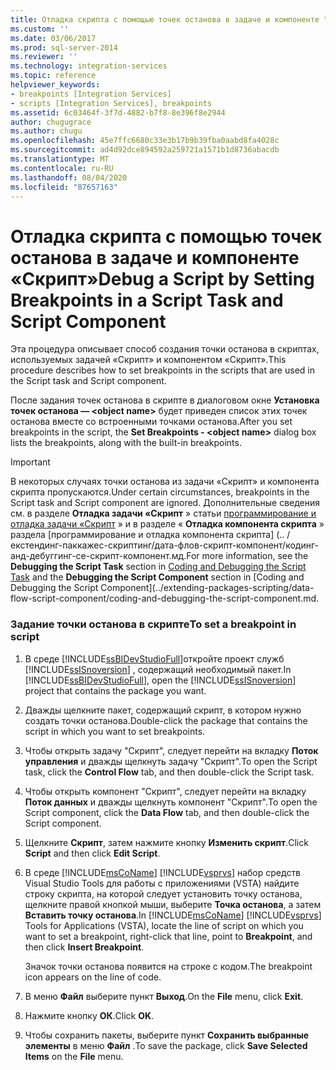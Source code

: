 ```yaml
---
title: Отладка скрипта с помощью точек останова в задаче и компоненте "Скрипт" | Документы Майкрософт
ms.custom: ''
ms.date: 03/06/2017
ms.prod: sql-server-2014
ms.reviewer: ''
ms.technology: integration-services
ms.topic: reference
helpviewer_keywords:
- breakpoints [Integration Services]
- scripts [Integration Services], breakpoints
ms.assetid: 6c03464f-3f7d-4882-b7f8-8e396f8e2944
author: chugugrace
ms.author: chugu
ms.openlocfilehash: 45e7ffc6680c33e3b17b9b39fba0aabd8fa4028c
ms.sourcegitcommit: ad4d92dce894592a259721a1571b1d8736abacdb
ms.translationtype: MT
ms.contentlocale: ru-RU
ms.lasthandoff: 08/04/2020
ms.locfileid: "87657163"
---
```

# <a name="debug-a-script-by-setting-breakpoints-in-a-script-task-and-script-component"></a><span data-ttu-id="dc6b2-102">Отладка скрипта с помощью точек останова в задаче и компоненте «Скрипт»</span><span class="sxs-lookup"><span data-stu-id="dc6b2-102">Debug a Script by Setting Breakpoints in a Script Task and Script Component</span></span>
  <span data-ttu-id="dc6b2-103">Эта процедура описывает способ создания точки останова в скриптах, используемых задачей «Скрипт» и компонентом «Скрипт».</span><span class="sxs-lookup"><span data-stu-id="dc6b2-103">This procedure describes how to set breakpoints in the scripts that are used in the Script task and Script component.</span></span>  
  
 <span data-ttu-id="dc6b2-104">После задания точек останова в скрипте в диалоговом окне **Установка точек останова — \<object name>** будет приведен список этих точек останова вместе со встроенными точками останова.</span><span class="sxs-lookup"><span data-stu-id="dc6b2-104">After you set breakpoints in the script, the **Set Breakpoints - \<object name>** dialog box lists the breakpoints, along with the built-in breakpoints.</span></span>  
  
> [!IMPORTANT]  
>  <span data-ttu-id="dc6b2-105">В некоторых случаях точки останова из задачи «Скрипт» и компонента скрипта пропускаются.</span><span class="sxs-lookup"><span data-stu-id="dc6b2-105">Under certain circumstances, breakpoints in the Script task and Script component are ignored.</span></span> <span data-ttu-id="dc6b2-106">Дополнительные сведения см. в разделе **Отладка задачи «Скрипт** » статьи [программирование и отладка задачи «Скрипт](../control-flow/script-task.md) » и в разделе « **Отладка компонента скрипта** » раздела [программирование и отладка компонента скрипта] (.. /екстендинг-паккажес-скриптинг/дата-флов-скрипт-компонент/кодинг-анд-дебуггинг-се-скрипт-компонент.мд.</span><span class="sxs-lookup"><span data-stu-id="dc6b2-106">For more information, see the **Debugging the Script Task** section in [Coding and Debugging the Script Task](../control-flow/script-task.md) and the **Debugging the Script Component** section in [Coding and Debugging the Script Component](../extending-packages-scripting/data-flow-script-component/coding-and-debugging-the-script-component.md.</span></span>  
  
### <a name="to-set-a-breakpoint-in-script"></a><span data-ttu-id="dc6b2-107">Задание точки останова в скрипте</span><span class="sxs-lookup"><span data-stu-id="dc6b2-107">To set a breakpoint in script</span></span>  
  
1.  <span data-ttu-id="dc6b2-108">В среде [!INCLUDE[ssBIDevStudioFull](../../includes/ssbidevstudiofull-md.md)]откройте проект служб [!INCLUDE[ssISnoversion](../../includes/ssisnoversion-md.md)] , содержащий необходимый пакет.</span><span class="sxs-lookup"><span data-stu-id="dc6b2-108">In [!INCLUDE[ssBIDevStudioFull](../../includes/ssbidevstudiofull-md.md)], open the [!INCLUDE[ssISnoversion](../../includes/ssisnoversion-md.md)] project that contains the package you want.</span></span>  
  
2.  <span data-ttu-id="dc6b2-109">Дважды щелкните пакет, содержащий скрипт, в котором нужно создать точки останова.</span><span class="sxs-lookup"><span data-stu-id="dc6b2-109">Double-click the package that contains the script in which you want to set breakpoints.</span></span>  
  
3.  <span data-ttu-id="dc6b2-110">Чтобы открыть задачу "Скрипт", следует перейти на вкладку **Поток управления** и дважды щелкнуть задачу "Скрипт".</span><span class="sxs-lookup"><span data-stu-id="dc6b2-110">To open the Script task, click the **Control Flow** tab, and then double-click the Script task.</span></span>  
  
4.  <span data-ttu-id="dc6b2-111">Чтобы открыть компонент "Скрипт", следует перейти на вкладку **Поток данных** и дважды щелкнуть компонент "Скрипт".</span><span class="sxs-lookup"><span data-stu-id="dc6b2-111">To open the Script component, click the **Data Flow** tab, and then double-click the Script component.</span></span>  
  
5.  <span data-ttu-id="dc6b2-112">Щелкните **Скрипт**, затем нажмите кнопку **Изменить скрипт**.</span><span class="sxs-lookup"><span data-stu-id="dc6b2-112">Click **Script** and then click **Edit Script**.</span></span>  
  
6.  <span data-ttu-id="dc6b2-113">В среде [!INCLUDE[msCoName](../../includes/msconame-md.md)] [!INCLUDE[vsprvs](../../includes/vsprvs-md.md)] набор средств Visual Studio Tools для работы с приложениями (VSTA) найдите строку скрипта, на которой следует установить точку останова, щелкните правой кнопкой мыши, выберите **Точка останова**, а затем **Вставить точку останова**.</span><span class="sxs-lookup"><span data-stu-id="dc6b2-113">In [!INCLUDE[msCoName](../../includes/msconame-md.md)] [!INCLUDE[vsprvs](../../includes/vsprvs-md.md)] Tools for Applications (VSTA), locate the line of script on which you want to set a breakpoint, right-click that line, point to **Breakpoint**, and then click **Insert Breakpoint**.</span></span>  
  
     <span data-ttu-id="dc6b2-114">Значок точки останова появится на строке с кодом.</span><span class="sxs-lookup"><span data-stu-id="dc6b2-114">The breakpoint icon appears on the line of code.</span></span>  
  
7.  <span data-ttu-id="dc6b2-115">В меню **Файл** выберите пункт **Выход**.</span><span class="sxs-lookup"><span data-stu-id="dc6b2-115">On the **File** menu, click **Exit**.</span></span>  
  
8.  <span data-ttu-id="dc6b2-116">Нажмите кнопку **ОК**.</span><span class="sxs-lookup"><span data-stu-id="dc6b2-116">Click **OK**.</span></span>  
  
9. <span data-ttu-id="dc6b2-117">Чтобы сохранить пакеты, выберите пункт **Сохранить выбранные элементы** в меню **Файл** .</span><span class="sxs-lookup"><span data-stu-id="dc6b2-117">To save the package, click **Save Selected Items** on the **File** menu.</span></span>  
  
  
